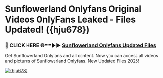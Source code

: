 # Sunflowerland Onlyfans Original Videos 0nlyFans Leaked - Files Updated! ({hju678})

<h3>🔴 CLICK HERE 🌐==►► <a href="https://tinyurl.com/ms9xzufz" rel="nofollow">Sunflowerland Onlyfans Updated Files</a></h3>

Get Sunflowerland Onlyfans and all content. Now you can access all videos and pictures of Sunflowerland Onlyfans. New Updated Files 2025!

[![{hju678}](https://i.imgur.com/PQ7UWWw.gif)](https://tinyurl.com/ms9xzufz)